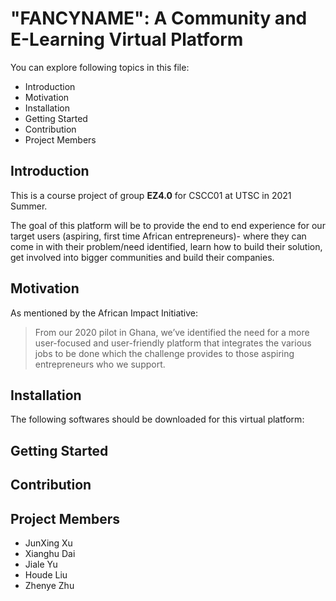 # "FANCYNAME": A Community and E-Learning Virtual Platform
You can explore following topics in this file:
- Introduction
- Motivation
- Installation
- Getting Started
- Contribution
- Project Members

## Introduction
This is a course project of group **EZ4.0** for CSCC01 at UTSC in 2021 Summer.

The goal of this platform will be to provide the end to end experience for our target users (aspiring, first time
African entrepreneurs)- where they can come in with their problem/need identified, learn how to build
their solution, get involved into bigger communities and build their companies.

## Motivation
As mentioned by the African Impact Initiative:
> From our 2020 pilot in Ghana, we’ve identified the need for a more user-focused and user-friendly
platform that integrates the various jobs to be done which the challenge provides to those aspiring entrepreneurs who we
support.



## Installation
The following softwares should be downloaded for this virtual platform:

## Getting Started

## Contribution

## Project Members
- JunXing Xu
- Xianghu Dai
- Jiale Yu
- Houde Liu
- Zhenye Zhu
